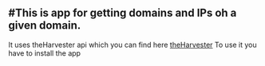 #This is app for getting domains and IPs oh a given domain.
---
It uses theHarvester api which you can find here [theHarvester](https://github.com/laramies/theHarvester)
To use it you have to install the app